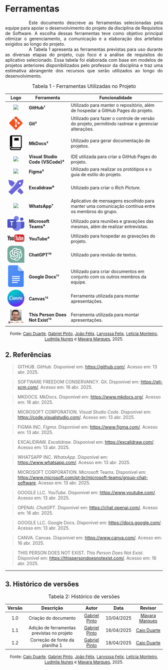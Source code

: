 # Ferramentas

<div style="text-align: justify; text-indent: 2cm;">
Este documento descreve as ferramentas selecionadas pela equipe para apoiar o desenvolvimento do projeto da disciplina de Requisitos de Software. A escolha dessas ferramentas teve como objetivo principal otimizar o gerenciamento, a comunicação e a elaboração dos artefatos exigidos ao longo do projeto.
</div>

<div style="text-align: justify; text-indent: 2cm;">
A Tabela 1 apresenta as ferramentas previstas para uso durante as diversas etapas do projeto, cujo foco é a análise de requisitos do aplicativo selecionado. Essa tabela foi elaborada com base em modelos de projetos anteriores disponibilizados pelo professor da disciplina e traz uma estimativa abrangente dos recursos que serão utilizados ao longo do desenvolvimento.</div>


<font size="3"><p style="text-align: center">Tabela 1 - Ferramentas Utilizadas no Projeto</p></font>

| Logo      | Ferramenta       | Funcionalidade                                                                 |
|-----------|------------------|--------------------------------------------------------------------------------|
| <div align="center"><img src="https://github.githubassets.com/images/modules/logos_page/GitHub-Mark.png" width="100px"> |**GitHub¹**|Utilizado para manter o repositório, além de hospedar a GitHub Pages do projeto.|
| <div align="center"><img src="../../assets/images/logos/logo_git.png" width="100px"> |**Git²**|Utilizado para fazer o controle de versão do projeto, permitindo  rastrear e gerenciar alterações.|
| <div align="center"><img src="../../assets/images/logos/logo_mkdocs.png" width="100px"> |**MkDocs³**|Utilizado para gerar documentação de projetos.|
| <div align="center"><img src="https://upload.wikimedia.org/wikipedia/commons/9/9a/Visual_Studio_Code_1.35_icon.svg" width="80px"> |**Visual Studio Code (VSCode)⁴**| IDE utilizada para criar a GitHub Pages do projeto.|
| <div align="center"><img src="https://upload.wikimedia.org/wikipedia/commons/3/33/Figma-logo.svg" width="50px"> |**Figma⁵**| Utilizado para realizar os protótipos e o guia de estilo do projeto.|
| <div align="center"><img src="../../assets/images/logos/logo_excalidraw.png" width="100px"> |**Excalidraw⁶**|Utilizado para criar o *Rich Picture*.|
| <div align="center"><img src="https://upload.wikimedia.org/wikipedia/commons/6/6b/WhatsApp.svg" width="100px"> |**WhatsApp⁷**|Aplicativo de mensagens escolhido para manter uma comunicação contínua entre os membros do grupo.|
| <div align="center"><img src="../../assets/images/logos/logo_teams.png" width="90px"> |**Microsoft Teams⁸**| Utilizado para reuniões e gravações das mesmas, além de realizar entrevistas.|
| <div align="center"><img src="../../assets/images/logos/logo_youtube.png" width="100px"> |**YouTube⁹**|Utilizado para hospedar as gravações do projeto.|
| <div align="center"><img src="../../assets/images/logos/logo_chatgpt.png" width="100px"> |**ChatGPT¹⁰**|Utilizado para revisão de textos.|
| <div align="center"><img src="../../assets/images/logos/logo_google_docs.png" width="50px"> |**Google Docs¹¹**|Utilizado para criar documentos em conjunto com os outros membros da equipe.|
| <div align="center"><img src="../../assets/images/logos/logo_canvas.svg" width="100px"> |**Canvas¹²**|Ferramenta utilizada para montar apresentações.|
| <div align="center"><img src="../../assets/images/logos/logo_this_person.png" width="100px"> |**This Person Does Not Exist¹³**|Ferramenta utilizada para montar apresentações.|


<font size="2"><p style="text-align: center">Fonte: [Caio Duarte](https://github.com/caioduart3), [Gabriel Pinto](https://github.com/GabrielSPinto), [João Félix](https://github.com/joaofmoreiraa), [Larysssa Felix](https://github.com/felixlaryssa), [Letícia Monteiro](https://github.com/LeticiaMonteiroo), [Ludmila Nunes](https://github.com/ludmilaaysha) e [Mayara Marques](https://github.com/maymarquee), 2025.</p></font> 

## 2. Referências

> GITHUB. *GitHub*. Disponível em: <https://github.com/>. Acesso em: 13 abr. 2025.

> SOFTWARE FREEDOM CONSERVANCY. Git. Disponível em: https://git-scm.com/. Acesso em: 16 abr. 2025.

> MKDOCS. MkDocs. Disponível em: https://www.mkdocs.org/. Acesso em: 16 abr. 2025.

> MICROSOFT CORPORATION. *Visual Studio Code*. Disponível em: <https://code.visualstudio.com/>. Acesso em: 13 abr. 2025.

> FIGMA INC. *Figma*. Disponível em: <https://www.figma.com/>. Acesso em: 13 abr. 2025.

> EXCALIDRAW. *Excalidraw*. Disponível em: <https://excalidraw.com/>. Acesso em: 13 abr. 2025.

> WHATSAPP INC. *WhatsApp*. Disponível em: <https://www.whatsapp.com/>. Acesso em: 13 abr. 2025.

> MICROSOFT CORPORATION. Microsoft Teams. Disponível em: https://www.microsoft.com/pt-br/microsoft-teams/group-chat-software. Acesso em: 13 abr. 2025.

> GOOGLE LLC. *YouTube*. Disponível em: <https://www.youtube.com/>. Acesso em: 13 abr. 2025.

> OPENAI. *ChatGPT*. Disponível em: <https://chat.openai.com/>. Acesso em: 16 abr. 2025.

> GOOGLE LLC. Google Docs. Disponível em: https://docs.google.com/. Acesso em: 13 abr. 2025.

> CANVA. Canvas. Disponível em: https://www.canva.com/. Acesso em: 16 abr. 2025.

> THIS PERSON DOES NOT EXIST. *This Person Does Not Exist*. Disponível em: <https://thispersondoesnotexist.com/>. Acesso em: 16 abr. 2025.


---

## 3. Histórico de versões

<font size="3"><p style="text-align: center">Tabela 2: Histórico de versões</p></font>

| Versão |Descrição     |Autor                                       |Data    |Revisor|
|:-:     | :-:          | :-:                                        | :-:        |:-:|
|1.0     |Criação do documento|[Gabriel Pinto](https://github.com/GabrielSPinto)| 10/04/2025 | [Mayara Marques](https://github.com/maymarquee)|
|1.1     |Adição de ferramentas previstas no projeto|[Gabriel Pinto](https://github.com/GabrielSPinto)| 16/04/2025 | [Caio Duarte](https://github.com/caioduart3)|
|1.2     |Correção de fonte da planilha 1|[Gabriel Pinto](https://github.com/GabrielSPinto)| 18/04/2025 | [Caio Duarte](https://github.com/caioduart3)|


<font size="2"><p style="text-align: center">Fonte: [Caio Duarte](https://github.com/caioduart3), [Gabriel Pinto](https://github.com/GabrielSPinto), [João Félix](https://github.com/joaofmoreiraa), [Larysssa Felix](https://github.com/felixlaryssa), [Letícia Monteiro](https://github.com/LeticiaMonteiroo), [Ludmila Nunes](https://github.com/ludmilaaysha) e [Mayara Marques](https://github.com/maymarquee), 2025.</p></font> 
